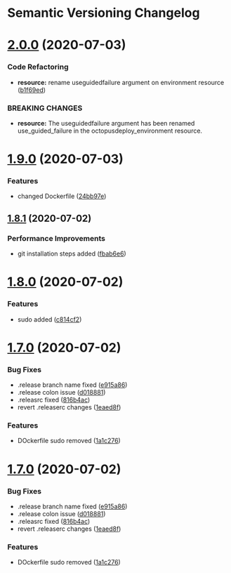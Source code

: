 # Semantic Versioning Changelog

# [2.0.0](https://github.com/mohdadilqa/qainfotech/compare/v1.9.0...v2.0.0) (2020-07-03)


### Code Refactoring

* **resource:** rename useguidedfailure argument on environment resource ([b1f69ed](https://github.com/mohdadilqa/qainfotech/commit/b1f69ed39ed60ea14890b3db34a20a29faa5cb15))


### BREAKING CHANGES

* **resource:** The useguidedfailure argument has been renamed use_guided_failure in the octopusdeploy_environment resource.

# [1.9.0](https://github.com/mohdadilqa/qainfotech/compare/v1.8.1...v1.9.0) (2020-07-03)


### Features

* changed Dockerfile ([24bb97e](https://github.com/mohdadilqa/qainfotech/commit/24bb97ede09d65d011795f4d93db67175012d5bd))

## [1.8.1](https://github.com/mohdadilqa/qainfotech/compare/v1.8.0...v1.8.1) (2020-07-02)


### Performance Improvements

* git installation steps added ([fbab6e6](https://github.com/mohdadilqa/qainfotech/commit/fbab6e681d21530b393f1c1ff0ca173fac0404a5))

# [1.8.0](https://github.com/mohdadilqa/qainfotech/compare/v1.7.0...v1.8.0) (2020-07-02)


### Features

* sudo added ([c814cf2](https://github.com/mohdadilqa/qainfotech/commit/c814cf2a38a2e64c3a5b3e48046d48306d8942e8))

# [1.7.0](https://github.com/mohdadilqa/qainfotech/compare/v1.6.0...v1.7.0) (2020-07-02)


### Bug Fixes

* .release branch name fixed ([e915a86](https://github.com/mohdadilqa/qainfotech/commit/e915a86fd455b69101ca815c317ad9cc21875233))
* .release colon issue ([d018881](https://github.com/mohdadilqa/qainfotech/commit/d018881d86a714edea53ffe8d3aeb5c2b6c42abf))
* .releasrc fixed ([816b4ac](https://github.com/mohdadilqa/qainfotech/commit/816b4ac05052c0bea9daebd0f30f6527fe30147d))
* revert .releaserc changes ([1eaed8f](https://github.com/mohdadilqa/qainfotech/commit/1eaed8fb4bb187df07834f1082919ff076d4b496))


### Features

* DOckerfile sudo removed ([1a1c276](https://github.com/mohdadilqa/qainfotech/commit/1a1c276b43b158ae9fa670987760a026b0d6d96c))

# [1.7.0](https://github.com/mohdadilqa/qainfotech/compare/v1.6.0...v1.7.0) (2020-07-02)


### Bug Fixes

* .release branch name fixed ([e915a86](https://github.com/mohdadilqa/qainfotech/commit/e915a86fd455b69101ca815c317ad9cc21875233))
* .release colon issue ([d018881](https://github.com/mohdadilqa/qainfotech/commit/d018881d86a714edea53ffe8d3aeb5c2b6c42abf))
* .releasrc fixed ([816b4ac](https://github.com/mohdadilqa/qainfotech/commit/816b4ac05052c0bea9daebd0f30f6527fe30147d))
* revert .releaserc changes ([1eaed8f](https://github.com/mohdadilqa/qainfotech/commit/1eaed8fb4bb187df07834f1082919ff076d4b496))


### Features

* DOckerfile sudo removed ([1a1c276](https://github.com/mohdadilqa/qainfotech/commit/1a1c276b43b158ae9fa670987760a026b0d6d96c))
